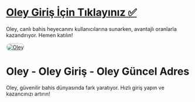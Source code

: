 # <a href="https://heylink.me/denemebonusu2025/">Oley Giriş İçin Tıklayınız ✅</a>
Oley, canlı bahis heyecanını kullanıcılarına sunarken, avantajlı oranlarla kazandırıyor. Hemen katılın!

<a href="https://heylink.me/denemebonusu2025/" title="Oley">
    <img src="https://i.ibb.co/WPZ567g/cats.jpg" alt="Oley" style="max-width: 100%; border: 2px solid #ddd; border-radius: 10px;">
</a>

# Oley - Oley Giriş - Oley Güncel Adres
Oley, güvenilir bahis dünyasında fark yaratıyor. Hızlı giriş yapın ve kazancınızı artırın!

